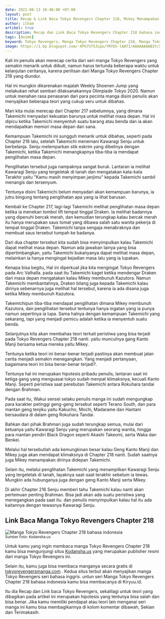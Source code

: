 ```yaml
---
date: 2021-08-13 16:48:00 +07:00
layout: post
title: Recap & Link Baca Tokyo Revengers Chapter 218, Mikey Menampakan Diri?
author: ilham
artikel: true
description: Recap dan Link Baca Tokyo Revengers Chapter 218 bahasa indonesia, Mikey akhirnya menampakan diri didepan Takemichi dan Draken?
tags: [Anime]
keyword: Tokyo Revengers, Manga Tokyo Revengers Chapter 218, Manga Tokyo Revengers Chapter 218 bahasa indonesia
image: https://1.bp.blogspot.com/-KPG7STSJLpo/YRY65-lAATI/AAAAAAAABZY/XykOPJqoY5wt1xOsP_rOv1XapGZrMaGVACLcBGAsYHQ/s0/20210813_162528_0000.png
---
```

Kali ini penulis akan merecap cerita dari seri manga Tokyo Revengers yang semakin menarik untuk diikuti, namun harus tertunda beberapa waktu untuk kelanjutan ceritanya, karena perilisan dari Manga Tokyo Revengers Chapter 218 yang diundur.

Hal ini mungkin dikarenakan majalah Weekly Shoenen Jump yang melakukan rehat sembari dilaksanakannya Olimpiade Tokyo 2020. Namun untuk menahan rasa penasaran dari para pecinta manga disini penulis akan menyajikan beberapa teori yang cukup seru untuk dibahas.

Mari kita mulai merecap dari Chapter 217 sebelumnya, yang dimana Takemichi menyadari kekuatan barunya untuk melihat masa depan. Hal ini dipicu ketika Takemichi menyentuh suatu barang atau benda dan ia akan mendapatkan memori masa depan dari sana.

Kemampuan Takemichi ini sungguh menarik untuk dibahas, seperti pada Chapter 216 lalu, setelah Takemichi menemani Kawaragi Senju untuk berbelanja. Senju melemparkan stik eskrim yang dibelinya dengan Takemichi, ketika Takemichi menangkapnya tiba-tiba ia mendapat penglihatan masa depan.

Penglihatan tersebut juga nampaknya sangat buruk. Lantaran ia melihat Kawaragi Senju yang tergeletak di tanah dan mengatakan kata-kata Terakhir yaitu "Kamu masih menyimpan janjimu" kepada Takemichi sambil menangis dan tersenyum.

Tentunya disini Takemichi belum menyadari akan kemampuan barunya, ia jutru bingung tentang penglihatan apa yang ia lihat barusan.

Kembali ke Chapter 217, lagi-lagi Takemichi melihat penglihatan masa depan ketika ia menekan tombol lift tempat tinggal Draken. Ia melihat badannya yang dipenuhi bercak merah, dan kemudian terungkap kalau bercak merah itu hanya merupakan saus tomat yang dibawa salah satu wanita pekerja di tempat tinggal Draken. Takemichi tanpa sengaja menabraknya dan membuat saus tersebut tumpah ke badanya.

Dari dua chapter tersebut kita sudah bisa menyimpulkan kalau Takemichi dapat melihat masa depan. Namun ada jawaban lainya yang bisa dipertimbangkan, yaitu Takemichi bukanyanya dapat melihat masa depan, melainkan ia hanya mengingat kejadian masa lalu yang ia lupakan.

Kenapa bisa begitu, Hal ini diperkuat jika kita mengingat Tokyo Revengers pada Arc Valhalla. pada saat itu Takemichi kaget ketika mendengar Draken dari masa depan mengatakan kalau Mikey membunuh Kazutora. Namun Takemichi membantahnya, Draken bilang juga kepada Takemichi kalau dirinya sebenarnya juga melihat hal tersebut, karena ia ada disana juga ketika Mikey membunuh Kazutora.

Takemichipun tiba-tiba mendapat penglihatan dimana Mikey membunuh Kazutora, dan penglihatan tersebut tentunya hanya ingatan yang ia punya namun sepertinya ia lupa. Sama halnya dengan kemampuan Takemichi yang sekarang, tapi yang menjadi pemicu adalah ketika ia menyentuh suatu benda.

Selanjutnya kita akan membahas teori terkait peristiwa yang bisa terjadi pada Tokyo Revengers Chapter 218 nanti. yaitu munculnya gang Kanto Manji bersama ketua mereka yaitu Mikey.

Tentunya ketika teori ini benar-benar terjadi pastinya akan membuat jalan cerita menjadi semakin menegangkan. Yang menjadi pertanyaan, bagaimana teori ini bisa benar-benar terjadi?.

Tentunya hal ini merupakan hipotesis pribadu penulis, lantaran saat ini ketiga gang yang menguasai tokyo sudah menpat klimaksnya, kecuali Kanto Manji. Seperti peristiwa saat perebutan Takemichi antara Rokuhara tandai dengan Brahman.

Pada saat itu, Wakui sensei selaku penulis manga ini sudah mengungkap para karakter petinggi geng-geng tersebut seperti Terano South, dan para mantan geng tenjiku yaitu Kakucho, Mochi, Madarame dan Hantani bersaudara di dalam geng Rokuhara Tandai.

Bahkan dari pihak Brahman juga sudah terungkap semua, mulai dari ketuanya yaitu Kawaragi Senju yang merupakan seorang wanita, hingga para mantan pendiri Black Dragon seperti Akashi Takeomi, serta Waka dan Benkei.

Melalui hal tersebutlah ada kemungkinan besar kalau Geng Kanto Manji dan Mikey juga akan mendapat klimaksnya di Chapter 218 nanti. Sudah saatnya juga Mikey menampakan dirinya didepan Takemichi.

Selain itu, melalui penglihatan Takemichi yang menampilkan Kawaragi Senju yang tergeletak di tanah, layaknya saat-saat terakhir sebelum ia tewas. Mungkin ada hubunganya juga dengan geng Kanto Manji serta Mikey.

Di akhir Chapter 216 Senju memberi tahu Takemichi kalau nanti akan pertemuan penting Brahman. Bisa jadi akan ada suatu peristiwa yang menegangkan pada saat itu. dan penulis menyimpulkan kalau hal itu ada kaitannya dengan tewasnya Kawaragi Senju.

## Link Baca Manga Tokyo Revengers Chapter 218

<img alt="Manga Tokyo Revengers Chapter 218 bahasa indonesia" src="https://1.bp.blogspot.com/-pZzH2MsxKZA/YRY941jNN0I/AAAAAAAABZg/zUW_GUdcIdc-rb5zVNaRoR9Os2RiuFJVgCLcBGAsYHQ/s0/TokyoRevengers_022_cover-1024x1536.jpg"/><br /><small>Sumber Foto: Kodansha.us</small>

Untuk kamu yang ingin membaca manga Tokyo Revengers Chapter 218 kamu bisa mengunjungi situs <a href="https://kodansha.us/volume/tokyo-revengers-22/" rel="nofollow" target="_blank">Kodansha.us</a> yang merupakan publisher resmi dari manga Tokyo Revengers ini.

Selain itu, kamu juga bisa membaca manganya secara gratis di <a href="https://tokyorevengersmanga.com/manga/tokyo-revengers-chapter-218" rel="nofollow" target="_blank">tokyorevengersmanga.com</a> . Kedua situs terbut akan menyajikan manga Tokyo Revengers seri bahasa inggris. untun seri Manga Tokyo Revengers Chapter 218 bahasa indonesia kamu bisa membacanya di Kiryuu.id.

Itu dia Recap dan Link baca Tokyo Revengers, sekalilagi untuk teori yang dibagikan pada artikel ini merupakan hipotesis yang tentunya bisa salah dan bisa benar. Jika kamu memiliki pendapat atau teori lain menganai seri manga ini kamu bisa membagikannya di kolom komentar dibawah, Sekian dan Terimakasih.
